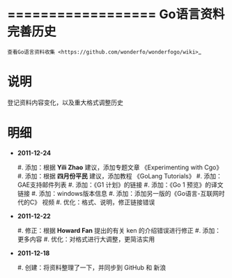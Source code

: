 ==================
Go语言资料完善历史
==================

`查看Go语言资料收集 <https://github.com/wonderfo/wonderfogo/wiki>`_	

说明
====

登记资料内容变化，以及重大格式调整历史

明细
====


* **2011-12-24**

    #. 添加：根据 **Yili Zhao** 建议，添加专题文章 《Experimenting with Cgo》
    #. 添加：根据 **四月份平民** 建议，添加教程 《GoLang Tutorials》
    #. 添加：GAE支持邮件列表
    #. 添加：《G1 计划》的链接
    #. 添加：《Go 1 预览》的译文链接
    #. 添加：windows版本信息
    #. 添加：添加另一版的《Go语言-互联网时代的C》 视频
    #. 优化：格式、说明，修正链接错误


* **2011-12-22**

    #. 修正：根据 **Howard Fan** 提出的有关 ken 的介绍错误进行修正
    #. 添加：更多内容
    #. 优化：对格式进行大调整，更简洁实用

* **2011-12-18**

    #. 创建：将资料整理了一下，并同步到 GitHub 和 新浪

